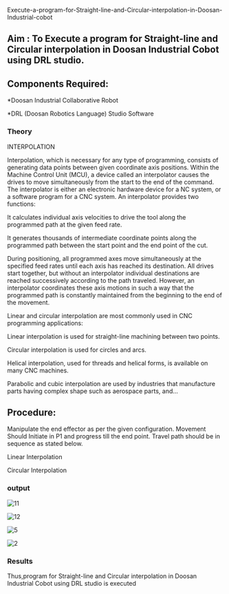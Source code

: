 Execute-a-program-for-Straight-line-and-Circular-interpolation-in-Doosan-Industrial-cobot
## Aim : To Execute a program for Straight-line and Circular interpolation in Doosan Industrial Cobot using DRL studio.

## Components Required:

*Doosan Industrial Collaborative Robot

*DRL (Doosan Robotics Language) Studio Software

### Theory 
INTERPOLATION

Interpolation, which is necessary for any type of programming, consists of generating data points between given coordinate axis positions. Within the Machine Control Unit (MCU), a device called an interpolator causes the drives to move simultaneously from the start to the end of the command. The interpolator is either an electronic hardware device for a NC system, or a software program for a CNC system. An interpolator provides two functions:

It calculates individual axis velocities to drive the tool along the programmed path at the given feed rate.

It generates thousands of intermediate coordinate points along the programmed path between the start point and the end point of the cut.

During positioning, all programmed axes move simultaneously at the specified feed rates until each axis has reached its destination. All drives start together, but without an interpolator individual destinations are reached successively according to the path traveled. However, an interpolator coordinates these axis motions in such a way that the programmed path is constantly maintained from the beginning to the end of the movement.

Linear and circular interpolation are most commonly used in CNC programming applications:

Linear interpolation is used for straight-line machining between two points.

Circular interpolation is used for circles and arcs.

Helical interpolation, used for threads and helical forms, is available on many CNC machines.

Parabolic and cubic interpolation are used by industries that manufacture parts having complex shape such as aerospace parts, and...

## Procedure:

Manipulate the end effector as per the given configuration. Movement Should Initiate in P1 and progress till the end point. Travel path should be in sequence as stated below.

Linear Interpolation

Circular Interpolation

### output

![11](https://user-images.githubusercontent.com/74660507/174606101-ceefbb2f-1a5e-4b5c-98c4-b675ee6585cb.jpeg)

![12](https://user-images.githubusercontent.com/74660507/174606121-88446623-62de-4a8f-a844-83a673f0d56a.jpeg)

![5](https://user-images.githubusercontent.com/74660507/174606255-4fd8d036-91cb-4d18-8ca9-f5becb7ddf99.jpeg)

![2](https://user-images.githubusercontent.com/74660507/174606195-0a3b7eb5-ac6c-43c2-ae06-59b77e9cf6bd.jpeg)



### Results 

Thus,program for Straight-line and Circular interpolation in Doosan Industrial Cobot using DRL studio is executed
